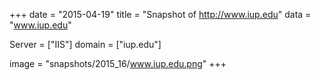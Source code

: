 
+++
date = "2015-04-19"
title = "Snapshot of http://www.iup.edu"
data = "www.iup.edu"

Server = ["IIS"]
domain = ["iup.edu"]

  image = "snapshots/2015_16/www.iup.edu.png"
+++
#
